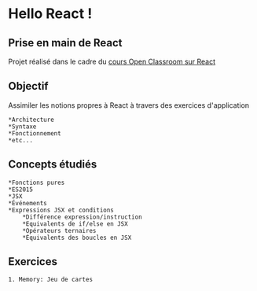 # Hello React !

## Prise en main de React
Projet réalisé dans le cadre du [cours Open Classroom sur React](https://openclassrooms.com/fr/courses/4664381-realisez-une-application-web-avec-react-js/ "Réalisez une application web avec React.js")

## Objectif
Assimiler les notions propres à React à travers des exercices  d'application

    *Architecture
    *Syntaxe
    *Fonctionnement
    *etc...

## Concepts étudiés

    *Fonctions pures
    *ES2015
    *JSX
    *Événements
    *Expressions JSX et conditions
        *Différence expression/instruction
        *Equivalents de if/else en JSX
        *Opérateurs ternaires
        *Équivalents des boucles en JSX
    

## Exercices 

    1. Memory: Jeu de cartes 